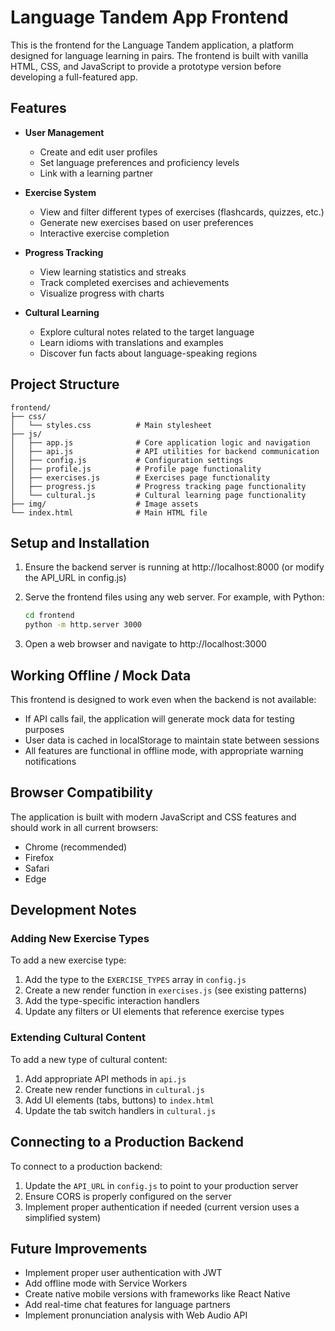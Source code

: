# Language Tandem App Frontend

This is the frontend for the Language Tandem application, a platform designed for language learning in pairs. The frontend is built with vanilla HTML, CSS, and JavaScript to provide a prototype version before developing a full-featured app.

## Features

- **User Management**
  - Create and edit user profiles
  - Set language preferences and proficiency levels
  - Link with a learning partner

- **Exercise System**
  - View and filter different types of exercises (flashcards, quizzes, etc.)
  - Generate new exercises based on user preferences
  - Interactive exercise completion

- **Progress Tracking**
  - View learning statistics and streaks
  - Track completed exercises and achievements
  - Visualize progress with charts

- **Cultural Learning**
  - Explore cultural notes related to the target language
  - Learn idioms with translations and examples
  - Discover fun facts about language-speaking regions

## Project Structure

```
frontend/
├── css/
│   └── styles.css          # Main stylesheet
├── js/
│   ├── app.js              # Core application logic and navigation
│   ├── api.js              # API utilities for backend communication
│   ├── config.js           # Configuration settings
│   ├── profile.js          # Profile page functionality
│   ├── exercises.js        # Exercises page functionality
│   ├── progress.js         # Progress tracking page functionality
│   └── cultural.js         # Cultural learning page functionality
├── img/                    # Image assets
└── index.html              # Main HTML file
```

## Setup and Installation

1. Ensure the backend server is running at http://localhost:8000 (or modify the API_URL in config.js)

2. Serve the frontend files using any web server. For example, with Python:
   ```bash
   cd frontend
   python -m http.server 3000
   ```

3. Open a web browser and navigate to http://localhost:3000

## Working Offline / Mock Data

This frontend is designed to work even when the backend is not available:

- If API calls fail, the application will generate mock data for testing purposes
- User data is cached in localStorage to maintain state between sessions
- All features are functional in offline mode, with appropriate warning notifications

## Browser Compatibility

The application is built with modern JavaScript and CSS features and should work in all current browsers:

- Chrome (recommended)
- Firefox
- Safari
- Edge

## Development Notes

### Adding New Exercise Types

To add a new exercise type:

1. Add the type to the `EXERCISE_TYPES` array in `config.js`
2. Create a new render function in `exercises.js` (see existing patterns)
3. Add the type-specific interaction handlers
4. Update any filters or UI elements that reference exercise types

### Extending Cultural Content

To add a new type of cultural content:

1. Add appropriate API methods in `api.js`
2. Create new render functions in `cultural.js`
3. Add UI elements (tabs, buttons) to `index.html`
4. Update the tab switch handlers in `cultural.js`

## Connecting to a Production Backend

To connect to a production backend:

1. Update the `API_URL` in `config.js` to point to your production server
2. Ensure CORS is properly configured on the server
3. Implement proper authentication if needed (current version uses a simplified system)

## Future Improvements

- Implement proper user authentication with JWT
- Add offline mode with Service Workers
- Create native mobile versions with frameworks like React Native
- Add real-time chat features for language partners
- Implement pronunciation analysis with Web Audio API 